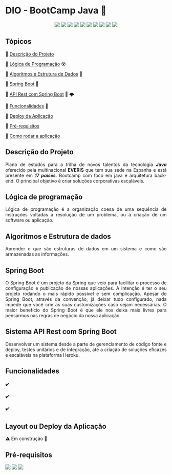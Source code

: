 # DIO - BootCamp Java :green_heart:

<p align="center">

  <img src="http://img.shields.io/static/v1?label=License&message=MIT&color=green&style=for-the-badge"/>
  <img src="http://img.shields.io/static/v1?label=TESTES&message=%37&color=GREEN&style=for-the-badge"/>
    <img src="https://img.shields.io/static/v1?label=java&message=tecnology&color=important&style=for-the-badge&logo=JAVA"/>
    <img src="https://img.shields.io/static/v1?label=Git&message=version&color=important&style=for-the-badge&logo=git"/>   <img src="http://img.shields.io/static/v1?label=SQL&message=8.0.2&color=red&style=for-the-badge&logo=mysql"/>
     <img src="http://img.shields.io/static/v1?label=. &message=IDE&color=important&style=for-the-badge&logo=eclipse"/>

  <img src="http://img.shields.io/static/v1?label=. &message=framework&color=green&style=for-the-badge&logo=spring"/>

  <img src="http://img.shields.io/static/v1?label=STATUS&message=EM DESENVOLVIMENTO&color=GREEN&style=for-the-badge"/>
  
  <img src = "https://img.shields.io/badge/version-v1.0.0-blue">
<img src="https://img.shields.io/badge/%20-help--wanted-%23159818">  
</p> 

## Tópicos
:small_orange_diamond: [Descrição do Projeto](#descrição-do-projeto)

:small_orange_diamond: [Lógica de Programação](#lógica-de-programação) :dizzy_face:

:small_orange_diamond: [Algoritmos e Estrutura de Dados](#algoritmos-e-estrutura-de-dados) :vhs:

:small_orange_diamond: [Spring Boot](#spring-boot) :leaves:

:small_orange_diamond: [API Rest com Spring Boot](#sistema-api-rest-com-spring-boot) :leaves: :cloud_with_lightning:

:small_orange_diamond: [Funcionalidades](#funcionalidades) :memo:

:small_orange_diamond: [Deploy da Aplicação](#layout-ou-deploy-da-aplicação)

:small_orange_diamond: [Pré-requisitos](#pré-requisitos)

:small_orange_diamond: [Como rodar a aplicação](#como-rodar-a-aplicação-arrow_forward)

## Descrição do Projeto
<p align="justify">
 Plano de estudos para a trilha de novos talentos da tecnologia <b><i>Java</i></b> oferecido pela multinacional <b>EVERIS</b> que tem sua sede na Espanha e está presente em <b><i>17 países</i></b>. 
Bootcamp com foco em java e arquitetura back-end. O principal objetivo é criar soluções corporativas escaláveis.
</p>

## Lógica de programação  
<p align="justify">
Lógica de programação é a organização coesa de uma sequência de instruções voltadas à resolução de um problema, ou à criação de um software ou aplicação.
</p>

## Algoritmos e Estrutura de dados
<p align="justify">
Aprender o que são estruturas de dados em um sistema e como são armazenadas as informações.
</p>

## Spring Boot
<p align="justify">
O Spring Boot é um projeto da Spring que veio para facilitar o processo de configuração e publicação de nossas aplicações. A intenção é ter o seu projeto rodando o mais rápido possível e sem complicação.
Apesar do Spring Boot, através da convenção, já deixar tudo configurado, nada impede que você crie as suas customizações caso sejam necessárias.
O maior benefício do Spring Boot é que ele nos deixa mais livres para pensarmos nas regras de negócio da nossa aplicação.
</p>

## Sistema API Rest com Spring Boot
<p align="justify">
Desenvolver um sistema desde a parte de gerenciamento de código fonte e deploy, testes unitários e de integração, até a criação de soluções eficazes e escaláveis na plataforma Heroku.
</p>

## Funcionalidades

:heavy_check_mark: 

:heavy_check_mark: 

:heavy_check_mark: 


## Layout ou Deploy da Aplicação          

:warning: Em construção :construction:

## Pré-requisitos

  <img src="https://img.shields.io/static/v1?label=java&message=tecnology&color=important&style=for-the-badge&logo=JAVA"/>
  <img src="https://img.shields.io/static/v1?label=Git&message=version&color=important&style=for-the-badge&logo=git"/>
  <img src="http://img.shields.io/static/v1?label=. &message=IDE&color=important&style=for-the-badge&logo=eclipse"/>
